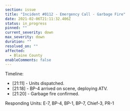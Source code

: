 ```yaml
---
section: issue
title: "Incident #0112 - Emergency Call - Garbage Fire"
date: 2021-02-06T21:11:32.406Z
status: in_progress
pinned: ""
current_severity: down
max_severity: down
duration: ""
resolved_on: ""
affected:
  - Blaine County
enableComments: false
---
```

Timeline:

* [21:11] - Units dispatched.
* [21:18] - BP-4 arrived on scene, deploying ATV.
* [21:20] - Garbage fire confirmed.

Responding Units: E-7, BP-4, BP-1, BP-7, Chief-3, PR-1
